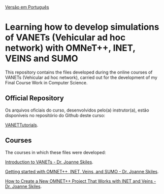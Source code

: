 [Versão em Português](README.md)

# Learning how to develop simulations of VANETs (Vehicular ad hoc network) with OMNeT++, INET, VEINS and SUMO

This repository contains the files developed during the online courses of VANETs (Vehicular ad hoc network), carried out for the development of my Final Course Work in Computer Science.

## Official Repository

Os arquivos oficiais do curso, desenvolvidos pelo(a) instrutor(a), estão disponíveis no repositório do Github deste curso:

[VANETTutorials](https://github.com/chaotictoejam/VANETTutorials).

## Courses

The courses in which these files were developed:

[Introduction to VANETs - Dr. Joanne Skiles](https://www.youtube.com/watch?v=tCs-K9AkDrQ&list=PLaBPUIXZ8s4AwAk5EelikvvyG4EzX2hpx&index=1&pp=iAQB).

[Getting started with OMNET++, INET, Veins, and SUMO - Dr. Joanne Skiles](https://www.youtube.com/watch?v=PfAWhrmoYgM&list=PLaBPUIXZ8s4AwAk5EelikvvyG4EzX2hpx&index=2&pp=iAQB).

[How to Create a New OMNET++ Project That Works with INET and Veins - Dr. Joanne Skiles](https://www.youtube.com/watch?v=mGvhbrw05sQ&list=PLaBPUIXZ8s4AwAk5EelikvvyG4EzX2hpx&index=3&pp=iAQB).